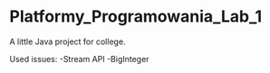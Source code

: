 # Platformy_Programowania_Lab_1
A little Java project for college.

Used issues:
-Stream API
-BigInteger
